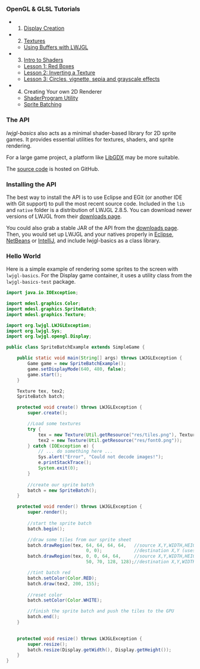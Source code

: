 ### OpenGL & GLSL Tutorials

* 1. [Display Creation](wiki/Display)
* 2. [Textures](wiki/Textures)
  * [Using Buffers with LWJGL](wiki/Java-NIO-Buffers)
* 3. [Intro to Shaders](wiki/Shaders)
  * [Lesson 1: Red Boxes](wiki/ShaderLesson1)
  * [Lesson 2: Inverting a Texture](wiki/ShaderLesson2)
  * [Lesson 3: Circles, vignette, sepia and grayscale effects](wiki/ShaderLesson3)
* 4. Creating Your own 2D Renderer
  * [ShaderProgram Utility](wiki/ShaderProgram-Utility)
  * [Sprite Batching](wiki/SpriteBatch)

### The API

*lwjgl-basics* also acts as a minimal shader-based library for 2D sprite games. It provides essential utilities for textures, shaders, and sprite rendering.

For a large game project, a platform like [LibGDX](http://libgdx.badlogicgames.com/) may be more suitable.

The [source code](https://github.com/mattdesl/lwjgl-basics) is hosted on GitHub.

### Installing the API

The best way to install the API is to use Eclipse and EGit (or another IDE with Git support) to pull the most recent source code. Included in the `lib` and `native` folder is a distribution of LWJGL 2.8.5. You can download newer versions of LWJGL from their [downloads page](http://lwjgl.org/download.php). 

You could also grab a stable JAR of the API from the [downloads page](https://github.com/mattdesl/lwjgl-basics/downloads). Then, you would set up LWJGL and your natives properly in [Eclipse](http://www.lwjgl.org/wiki/index.php?title=Setting_Up_LWJGL_with_Eclipse), [NetBeans](http://www.lwjgl.org/wiki/index.php?title=Setting_Up_LWJGL_with_NetBeans) or [IntelliJ](http://www.lwjgl.org/wiki/index.php?title=Setting_Up_LWJGL_with_IntelliJ_IDEA), and include lwjgl-basics as a class library.

### Hello World

Here is a simple example of rendering some sprites to the screen with `lwjgl-basics`. For the Display game container, it uses a utility class from the `lwjgl-basics-test` package.

```java
import java.io.IOException;

import mdesl.graphics.Color;
import mdesl.graphics.SpriteBatch;
import mdesl.graphics.Texture;

import org.lwjgl.LWJGLException;
import org.lwjgl.Sys;
import org.lwjgl.opengl.Display;

public class SpriteBatchExample extends SimpleGame {

	public static void main(String[] args) throws LWJGLException {
		Game game = new SpriteBatchExample();
		game.setDisplayMode(640, 480, false);
		game.start();
	}

	Texture tex, tex2;
	SpriteBatch batch;

	protected void create() throws LWJGLException {
		super.create();

		//Load some textures
		try {
			tex = new Texture(Util.getResource("res/tiles.png"), Texture.NEAREST);
			tex2 = new Texture(Util.getResource("res/font0.png"));
		} catch (IOException e) {
			// ... do something here ...
			Sys.alert("Error", "Could not decode images!");
			e.printStackTrace();
			System.exit(0);
		}
		
		//create our sprite batch
		batch = new SpriteBatch();
	}

	protected void render() throws LWJGLException {
		super.render();		
		
		//start the sprite batch
		batch.begin();

		//draw some tiles from our sprite sheet
		batch.drawRegion(tex, 64, 64, 64, 64, 	//source X,Y,WIDTH,HEIGHT
							  0, 0);			//destination X,Y (uses source size)
		batch.drawRegion(tex, 0, 0, 64, 64,		//source X,Y,WIDTH,HEIGHT
							  50, 70, 128, 128);//destination X,Y,WIDTH,HEIGHT

		//tint batch red
		batch.setColor(Color.RED); 
		batch.draw(tex2, 200, 155);
		
		//reset color
		batch.setColor(Color.WHITE);

		//finish the sprite batch and push the tiles to the GPU
		batch.end();
	}
	

	protected void resize() throws LWJGLException {
		super.resize();
		batch.resize(Display.getWidth(), Display.getHeight());
	}
}
```